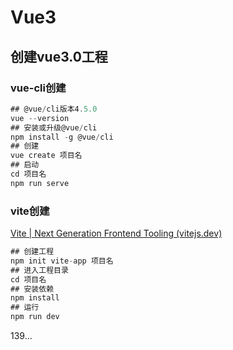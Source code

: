 # Vue3

## 创建vue3.0工程

### vue-cli创建

```js
## @vue/cli版本4.5.0
vue --version
## 安装或升级@vue/cli
npm install -g @vue/cli
## 创建
vue create 项目名
## 启动
cd 项目名
npm run serve
```

### vite创建

[Vite | Next Generation Frontend Tooling (vitejs.dev)](https://cn.vitejs.dev/)

```js
## 创建工程
npm init vite-app 项目名
## 进入工程目录
cd 项目名
## 安装依赖
npm install
## 运行
npm run dev
```

139...